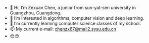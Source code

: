- 👋 Hi, I’m Zexuan Chen, a junior from sun-yat-sen university in Guangzhou, Guangdong.
- 👀 I’m interested in algorithms, computer vision and deep learning.
- 🌱 I’m currently learning computer science classes of my school.
- 📫 My current e-mail: chenzx67@mail2.sysu.edu.cn
- 😊😊

<!---
ZexuanChen/ZexuanChen is a ✨ special ✨ repository because its `README.md` (this file) appears on your GitHub profile.
You can click the Preview link to take a look at your changes.
--->
